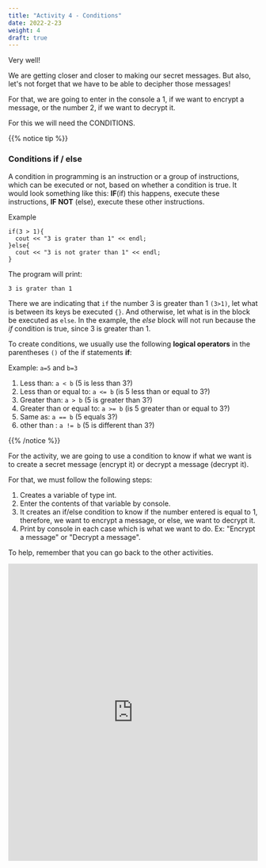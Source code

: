 ```yaml
---
title: "Activity 4 - Conditions"
date: 2022-2-23
weight: 4
draft: true
---
```


Very well!

We are getting closer and closer to making our secret messages. But also, let's not forget that we have to be able to decipher those messages!

For that, we are going to enter in the console a 1, if we want to encrypt a message, or the number 2, if we want to decrypt it.

For this we will need the CONDITIONS.

{{% notice tip %}}

### Conditions if / else
A condition in programming is an instruction or a group of instructions, which can be executed or not, based on whether a condition is true. It would look something like this: **IF**(if) this happens, execute these instructions, **IF NOT** (else), execute these other instructions.

Example
```
if(3 > 1){
  cout << "3 is grater than 1" << endl;
}else{
  cout << "3 is not grater than 1" << endl;
}
```
The program will print:
```
3 is grater than 1
```


There we are indicating that `if` the number 3 is greater than 1 `(3>1)`, let what is between its keys be executed `{}`. And otherwise, let what is in the block be executed as `else`. 
In the example, the *else* block will not run because the *if* condition is true, since 3 is greater than 1.

To create conditions, we usually use the following **logical operators** in the parentheses `()` of the if statements **if**:

Example: `a=5` and `b=3`

1. Less than: `a < b` (5 is less than 3?)
2. Less than or equal to: `a <= b` (is 5 less than or equal to 3?)
3. Greater than: `a > b` (5 is greater than 3?)
4. Greater than or equal to: `a >= b` (is 5 greater than or equal to 3?)
5. Same as: `a == b` (5 equals 3?)
6. other than : `a != b` (5 is different than 3?)

{{% /notice %}}

For the activity, we are going to use a condition to know if what we want is to create a secret message (encrypt it) or decrypt a message (decrypt it).

For that, we must follow the following steps:
1. Creates a variable of type int.
2. Enter the contents of that variable by console.
3. It creates an if/else condition to know if the number entered is equal to 1, therefore, we want to encrypt a message, or else, we want to decrypt it.
4. Print by console in each case which is what we want to do. Ex: "Encrypt a message" or "Decrypt a message".

To help, remember that you can go back to the other activities.

<iframe height="600px" width="100%" src="https://replit.com/@nuevofoundation/activity-4-english?lite=true#main.cpp" scrolling="no" frameborder="no" allowtransparency="true" allowfullscreen="true" sandbox="allow-forms allow-pointer-lock allow-popups allow-same-origin allow-scripts allow-modals"></iframe>